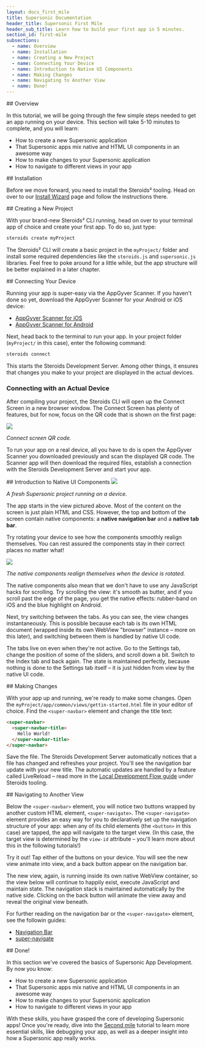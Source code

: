 ```yaml
---
layout: docs_first_mile
title: Supersonic Documentation
header_title: Supersonic First Mile
header_sub_title: Learn how to build your first app in 5 minutes.
section_id: first-mile
subsections:
  - name: Overview
  - name: Installation
  - name: Creating a New Project
  - name: Connecting Your Device
  - name: Introduction to Native UI Components
  - name: Making Changes
  - name: Navigating to Another View
  - name: Done!
---
```



<section class="docs-section" id="overview">
## Overview

In this tutorial, we will be going through the few simple steps needed to get an app running on your device. This section will take 5-10 minutes to complete, and you will learn:

  - How to create a new Supersonic application
  - That Supersonic apps mix native and HTML UI components in an awesome way
  - How to make changes to your Supersonic application
  - How to navigate to different views in your app

</section>


<section class="docs-section" id="installation">
## Installation

Before we move forward, you need to install the Steroids² tooling. Head on over to our [Install Wizard](https://academy.appgyver.com/installwizard) page and follow the instructions there.
</section>


<section class="docs-section" id="creating-a-new-project">
## Creating a New Project

With your brand-new Steroids² CLI running, head on over to your terminal app of choice and create your first app. To do so, just type:

```bash
steroids create myProject
```

The Steroids² CLI will create a basic project in the `myProject/` folder and install some required dependencies like the `steroids.js` and `supersonic.js` libraries. Feel free to poke around for a little while, but the app structure will be better explained in a later chapter.
</section>


<section class="docs-section" id="connecting-your-device">
## Connecting Your Device

Running your app is super-easy via the AppGyver Scanner. If you haven't done so yet, download the AppGyver Scanner for your Android or iOS device:

  - [AppGyver Scanner for iOS](https://itunes.apple.com/us/app/appgyver-scanner/id575076515?mt=8)
  - [AppGyver Scanner for Android](https://play.google.com/store/apps/details?id=com.appgyver.freshandroid)

Next, head back to the terminal to run your app. In your project folder (`myProject/` in this case), enter the following command:

```bash
steroids connect
```

This starts the Steroids Development Server. Among other things, it ensures that changes you make to your project are displayed in the actual devices.

### Connecting with an Actual Device

After compiling your project, the Steroids CLI will open up the Connect Screen in a new browser window. The Connect Screen has plenty of features, but for now, focus on the QR code that is shown on the first page:

<img src="http://placehold.it/600x300">

*Connect screen QR code.*

To run your app on a real device, all you have to do is open the AppGyver Scanner you downloaded previously and scan the displayed QR code. The Scanner app will then download the required files, establish a connection with the Steroids Development Server and start your app.
</section>


<section class="docs-section" id="introduction-to-native-ui-components">
## Introduction to Native UI Components
<img src="http://placehold.it/600x300">

*A fresh Supersonic project running on a device.*

The app starts in the view pictured above. Most of the content on the screen is just plain HTML and CSS. However, the top and bottom of the screen contain native components: a **native navigation bar** and a **native tab bar**.

Try rotating your device to see how the components smoothly realign themselves. You can rest assured the components stay in their correct places no matter what!

<img src="http://placehold.it/600x300">

*The native components realign themselves when the device is rotated.*

The native components also mean that we don't have to use any JavaScript hacks for scrolling. Try scrolling the view: it's smooth as butter, and if you scroll past the edge of the page, you get the native effects: rubber-band on iOS and the blue highlight on Android.

Next, try switching between the tabs. As you can see, the view changes instantaneously. This is possible because each tab is its own HTML document (wrapped inside its own WebView "browser" instance – more on this later), and switching between them is handled by native UI code.

The tabs live on even when they're not active. Go to the Settings tab, change the position of some of the sliders, and scroll down a bit. Switch to the Index tab and back again. The state is maintained perfectly, because nothing is done to the Settings tab itself – it is just hidden from view by the native UI code.
</section>


<section class="docs-section" id="making-changes">
## Making Changes

With your app up and running, we're ready to make some changes. Open the `myProject/app/common/views/gettin-started.html` file in your editor of choice. Find the `<super-navbar>` element and change the title text:

```html
<super-navbar>
  <super-navbar-title>
    Hello World!
  </super-navbar-title>
</super-navbar>
```
Save the file. The Steroids Development Server automatically notices that a file has changed and refreshes your project. You'll see the navigation bar update with your new title. The automatic updates are handled by a feature called LiveReload – read more in the [Local Development Flow guide][cli-dev-flow] under Steroids tooling.
</section>


<section class="docs-section" id="navigating-to-another-view">
## Navigating to Another View

Below the `<super-navbar>` element, you will notice two buttons wrapped by another custom HTML element, `<super-navigate>`. The `<super-navigate>` element provides an easy way for you to declaratively set up the navigation structure of your app: when any of its child elements (the `<button>` in this case) are tapped, the app will navigate to the target view. (In this case, the target view is determined by the `view-id` attribute – you'll learn more about this in the following tutorials!)

Try it out! Tap either of the buttons on your device. You will see the new view animate into view, and a back button appear on the navigation bar.

The new view, again, is running inside its own native WebView container, so the view below will continue to happily exist, execute JavaScript and maintain state. The navigation stack is maintained automatically by the native side. Clicking on the back button will animate the view away and reveal the original view beneath.

For further reading on the navigation bar or the `<super-navigate>` element, see the followin guides:

  - [Navigation Bar][nav-bar]
  - [super-navigate][super-navigate]

</section>


<section class="docs-section" id="done">
## Done!

In this section we've covered the basics of Supersonic App Development. By now you know:

  - How to create a new Supersonic application
  - That Supersonic apps mix native and HTML UI components in an awesome way
  - How to make changes to your Supersonic application
  - How to navigate to different views in your app

With these skills, you have grasped the core of developing Supersonic apps! Once you're ready, dive into the [Second mile][second-mile] tutorial to learn more essential skills, like debugging your app, as well as a deeper insight into how a Supersonic app really works.
</section>

[cli-dev-flow]: /steroids/
[nav-bar]: /supersonic/guides/ui/native-components/navigation-bar
[super-navigate]: /supersonic/guides/ui/navigation/declarative-navigation
[second-mile]: /supersonic/tutorial/second-mile
